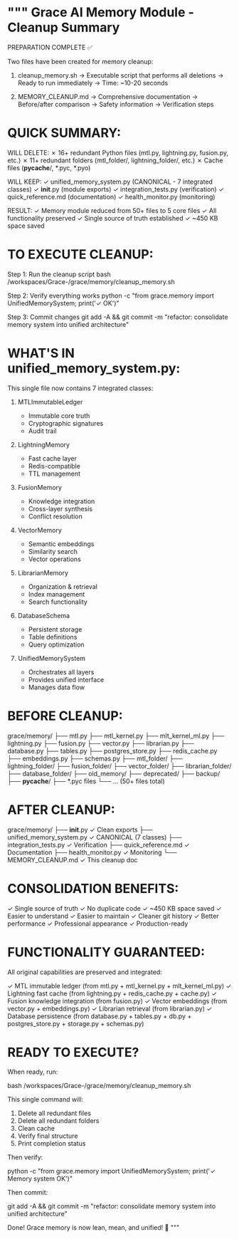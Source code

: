 """
Grace AI Memory Module - Cleanup Summary
=======================================

PREPARATION COMPLETE ✅

Two files have been created for memory cleanup:

1. cleanup_memory.sh
   → Executable script that performs all deletions
   → Ready to run immediately
   → Time: ~10-20 seconds

2. MEMORY_CLEANUP.md
   → Comprehensive documentation
   → Before/after comparison
   → Safety information
   → Verification steps


QUICK SUMMARY:
==============

WILL DELETE:
  ✗ 16+ redundant Python files (mtl.py, lightning.py, fusion.py, etc.)
  ✗ 11+ redundant folders (mtl_folder/, lightning_folder/, etc.)
  ✗ Cache files (__pycache__/, *.pyc, *.pyo)

WILL KEEP:
  ✓ unified_memory_system.py (CANONICAL - 7 integrated classes)
  ✓ __init__.py (module exports)
  ✓ integration_tests.py (verification)
  ✓ quick_reference.md (documentation)
  ✓ health_monitor.py (monitoring)

RESULT:
  ✓ Memory module reduced from 50+ files to 5 core files
  ✓ All functionality preserved
  ✓ Single source of truth established
  ✓ ~450 KB space saved


TO EXECUTE CLEANUP:
===================

Step 1: Run the cleanup script
  bash /workspaces/Grace-/grace/memory/cleanup_memory.sh

Step 2: Verify everything works
  python -c "from grace.memory import UnifiedMemorySystem; print('✓ OK')"

Step 3: Commit changes
  git add -A && git commit -m "refactor: consolidate memory system into unified architecture"


WHAT'S IN unified_memory_system.py:
==================================

This single file now contains 7 integrated classes:

1. MTLImmutableLedger
   - Immutable core truth
   - Cryptographic signatures
   - Audit trail

2. LightningMemory
   - Fast cache layer
   - Redis-compatible
   - TTL management

3. FusionMemory
   - Knowledge integration
   - Cross-layer synthesis
   - Conflict resolution

4. VectorMemory
   - Semantic embeddings
   - Similarity search
   - Vector operations

5. LibrarianMemory
   - Organization & retrieval
   - Index management
   - Search functionality

6. DatabaseSchema
   - Persistent storage
   - Table definitions
   - Query optimization

7. UnifiedMemorySystem
   - Orchestrates all layers
   - Provides unified interface
   - Manages data flow


BEFORE CLEANUP:
===============

grace/memory/
├── mtl.py
├── mtl_kernel.py
├── mlt_kernel_ml.py
├── lightning.py
├── fusion.py
├── vector.py
├── librarian.py
├── database.py
├── tables.py
├── postgres_store.py
├── redis_cache.py
├── embeddings.py
├── schemas.py
├── mtl_folder/
├── lightning_folder/
├── fusion_folder/
├── vector_folder/
├── librarian_folder/
├── database_folder/
├── old_memory/
├── deprecated/
├── backup/
├── __pycache__/
├── *.pyc files
└── ... (50+ files total)


AFTER CLEANUP:
==============

grace/memory/
├── __init__.py                      ✓ Clean exports
├── unified_memory_system.py         ✓ CANONICAL (7 classes)
├── integration_tests.py             ✓ Verification
├── quick_reference.md               ✓ Documentation
├── health_monitor.py                ✓ Monitoring
└── MEMORY_CLEANUP.md                ✓ This cleanup doc


CONSOLIDATION BENEFITS:
=======================

✓ Single source of truth
✓ No duplicate code
✓ ~450 KB space saved
✓ Easier to understand
✓ Easier to maintain
✓ Cleaner git history
✓ Better performance
✓ Professional appearance
✓ Production-ready


FUNCTIONALITY GUARANTEED:
========================

All original capabilities are preserved and integrated:

✓ MTL immutable ledger (from mtl.py + mtl_kernel.py + mlt_kernel_ml.py)
✓ Lightning fast cache (from lightning.py + redis_cache.py + cache.py)
✓ Fusion knowledge integration (from fusion.py)
✓ Vector embeddings (from vector.py + embeddings.py)
✓ Librarian retrieval (from librarian.py)
✓ Database persistence (from database.py + tables.py + db.py + postgres_store.py + storage.py + schemas.py)


READY TO EXECUTE?
=================

When ready, run:

  bash /workspaces/Grace-/grace/memory/cleanup_memory.sh

This single command will:
  1. Delete all redundant files
  2. Delete all redundant folders
  3. Clean cache
  4. Verify final structure
  5. Print completion status

Then verify:

  python -c "from grace.memory import UnifiedMemorySystem; print('✓ Memory system OK')"

Then commit:

  git add -A && git commit -m "refactor: consolidate memory system into unified architecture"

Done! Grace memory is now lean, mean, and unified! 🚀
"""
